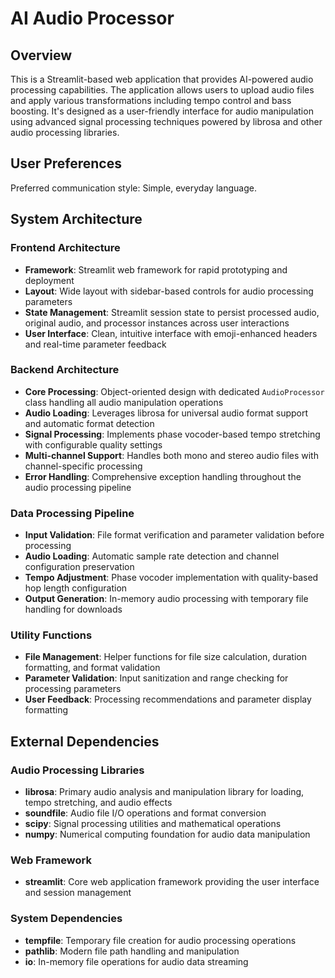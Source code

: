 # AI Audio Processor

## Overview

This is a Streamlit-based web application that provides AI-powered audio processing capabilities. The application allows users to upload audio files and apply various transformations including tempo control and bass boosting. It's designed as a user-friendly interface for audio manipulation using advanced signal processing techniques powered by librosa and other audio processing libraries.

## User Preferences

Preferred communication style: Simple, everyday language.

## System Architecture

### Frontend Architecture
- **Framework**: Streamlit web framework for rapid prototyping and deployment
- **Layout**: Wide layout with sidebar-based controls for audio processing parameters
- **State Management**: Streamlit session state to persist processed audio, original audio, and processor instances across user interactions
- **User Interface**: Clean, intuitive interface with emoji-enhanced headers and real-time parameter feedback

### Backend Architecture
- **Core Processing**: Object-oriented design with dedicated `AudioProcessor` class handling all audio manipulation operations
- **Audio Loading**: Leverages librosa for universal audio format support and automatic format detection
- **Signal Processing**: Implements phase vocoder-based tempo stretching with configurable quality settings
- **Multi-channel Support**: Handles both mono and stereo audio files with channel-specific processing
- **Error Handling**: Comprehensive exception handling throughout the audio processing pipeline

### Data Processing Pipeline
- **Input Validation**: File format verification and parameter validation before processing
- **Audio Loading**: Automatic sample rate detection and channel configuration preservation
- **Tempo Adjustment**: Phase vocoder implementation with quality-based hop length configuration
- **Output Generation**: In-memory audio processing with temporary file handling for downloads

### Utility Functions
- **File Management**: Helper functions for file size calculation, duration formatting, and format validation
- **Parameter Validation**: Input sanitization and range checking for processing parameters
- **User Feedback**: Processing recommendations and parameter display formatting

## External Dependencies

### Audio Processing Libraries
- **librosa**: Primary audio analysis and manipulation library for loading, tempo stretching, and audio effects
- **soundfile**: Audio file I/O operations and format conversion
- **scipy**: Signal processing utilities and mathematical operations
- **numpy**: Numerical computing foundation for audio data manipulation

### Web Framework
- **streamlit**: Core web application framework providing the user interface and session management

### System Dependencies
- **tempfile**: Temporary file creation for audio processing operations
- **pathlib**: Modern file path handling and manipulation
- **io**: In-memory file operations for audio data streaming